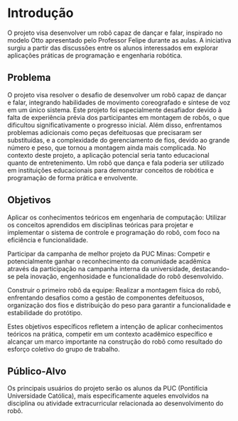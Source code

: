 # Introdução




O projeto visa desenvolver um robô capaz de dançar e falar, inspirado no modelo Otto apresentado pelo Professor Felipe durante as aulas. A iniciativa surgiu a partir das discussões entre os alunos interessados em explorar aplicações práticas de programação e engenharia robótica.

## Problema

O projeto visa resolver o desafio de desenvolver um robô capaz de dançar e falar, integrando habilidades de movimento coreografado e síntese de voz em um único sistema. Este projeto foi especialmente desafiador devido à falta de experiência prévia dos participantes em montagem de robôs, o que dificultou significativamente o progresso inicial. Além disso, enfrentamos problemas adicionais como peças defeituosas que precisaram ser substituídas, e a complexidade do gerenciamento de fios, devido ao grande número e peso, que tornou a montagem ainda mais complicada.
No contexto deste projeto, a aplicação potencial seria tanto educacional quanto de entretenimento. Um robô que dança e fala poderia ser utilizado em instituições educacionais para demonstrar conceitos de robótica e programação de forma prática e envolvente.

## Objetivos

Aplicar os conhecimentos teóricos em engenharia de computação: Utilizar os conceitos aprendidos em disciplinas teóricas para projetar e implementar o sistema de controle e programação do robô, com foco na eficiência e funcionalidade.

Participar da campanha de melhor projeto da PUC Minas: Competir e potencialmente ganhar o reconhecimento da comunidade acadêmica através da participação na campanha interna da universidade, destacando-se pela inovação, engenhosidade e funcionalidade do robô desenvolvido.

Construir o primeiro robô da equipe: Realizar a montagem física do robô, enfrentando desafios como a gestão de componentes defeituosos, organização dos fios e distribuição do peso para garantir a funcionalidade e estabilidade do protótipo.

Estes objetivos específicos refletem a intenção de aplicar conhecimentos teóricos na prática, competir em um contexto acadêmico específico e alcançar um marco importante na construção do robô como resultado do esforço coletivo do grupo de trabalho.
 
## Público-Alvo

Os principais usuários do projeto serão os alunos da PUC (Pontifícia Universidade Católica), mais especificamente aqueles envolvidos na disciplina ou atividade extracurricular relacionada ao desenvolvimento do robô.
